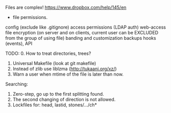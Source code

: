 Files are complex!
https://www.dropbox.com/help/145/en
+ file permissions.

config (exclude like .gitignore)
access permissions (LDAP auth)
web-access
file encryption (on server and on clients, current user can be EXCLUDED from the group of using file)
banding and customization
backups
hooks (events), API

TODO:
0. How to treat directories, trees?
1. Universal Makefile (look at git makefile)
2. Instead of zlib use liblzma (http://tukaani.org/xz/)
3. Warn a user when mtime of the file is later than now.

Searching:
1. Zero-step, go up to the first splitting found.
2. The second changing of direction is not allowed.
3. Lockfiles for: head, lastid, stones/.../ch*
